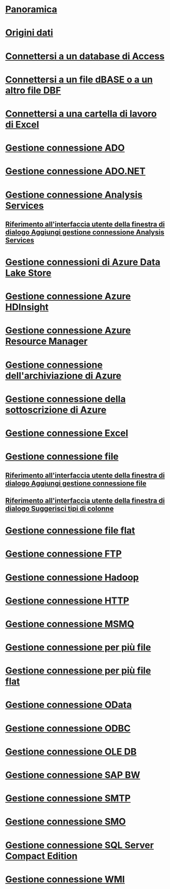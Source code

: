 # [Panoramica](integration-services-ssis-connections.md)  
# [Origini dati](data-sources.md)  
# [Connettersi a un database di Access](connect-to-an-access-database.md)  
# [Connettersi a un file dBASE o a un altro file DBF](connect-to-a-dbase-or-other-dbf-file.md)  
# [Connettersi a una cartella di lavoro di Excel](connect-to-an-excel-workbook.md)  
# [Gestione connessione ADO](ado-connection-manager.md)  
# [Gestione connessione ADO.NET](ado-net-connection-manager.md)  
# [Gestione connessione Analysis Services](analysis-services-connection-manager.md)  
## [Riferimento all'interfaccia utente della finestra di dialogo Aggiungi gestione connessione Analysis Services](add-analysis-services-connection-manager-dialog-box-ui-reference.md)  
# [Gestione connessioni di Azure Data Lake Store](azure-data-lake-store-connection-manager.md)  
# [Gestione connessione Azure HDInsight](azure-hdinsight-connection-manager.md)  
# [Gestione connessione Azure Resource Manager](azure-resource-manager-connection-manager.md)  
# [Gestione connessione dell'archiviazione di Azure](azure-storage-connection-manager.md)  
# [Gestione connessione della sottoscrizione di Azure](azure-subscription-connection-manager.md)  
# [Gestione connessione Excel](excel-connection-manager.md)  
# [Gestione connessione file](file-connection-manager.md)  
## [Riferimento all'interfaccia utente della finestra di dialogo Aggiungi gestione connessione file](add-file-connection-manager-dialog-box-ui-reference.md)  
## [Riferimento all'interfaccia utente della finestra di dialogo Suggerisci tipi di colonne](suggest-column-types-dialog-box-ui-reference.md)  
# [Gestione connessione file flat](flat-file-connection-manager.md)  
# [Gestione connessione FTP](ftp-connection-manager.md)  
# [Gestione connessione Hadoop](hadoop-connection-manager.md)  
# [Gestione connessione HTTP](http-connection-manager.md)  
# [Gestione connessione MSMQ](msmq-connection-manager.md)  
# [Gestione connessione per più file](multiple-files-connection-manager.md)  
# [Gestione connessione per più file flat](multiple-flat-files-connection-manager.md)  
# [Gestione connessione OData](odata-connection-manager.md)  
# [Gestione connessione ODBC](odbc-connection-manager.md)  
# [Gestione connessione OLE DB](ole-db-connection-manager.md)  
# [Gestione connessione SAP BW](sap-bw-connection-manager.md)  
# [Gestione connessione SMTP](smtp-connection-manager.md)  
# [Gestione connessione SMO](smo-connection-manager.md)  
# [Gestione connessione SQL Server Compact Edition](sql-server-compact-edition-connection-manager.md)  
# [Gestione connessione WMI](wmi-connection-manager.md)  
